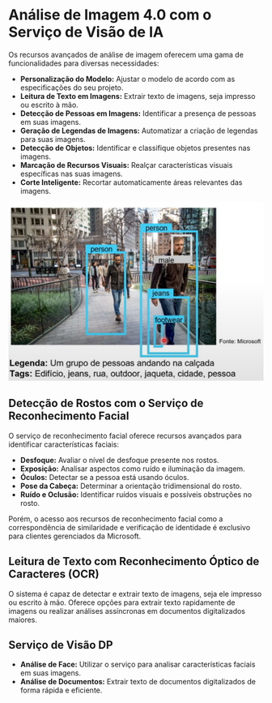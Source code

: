 # Análise de Imagem 4.0 com o Serviço de Visão de IA

Os recursos avançados de análise de imagem oferecem uma gama de funcionalidades para diversas necessidades:

- **Personalização do Modelo:** Ajustar o modelo de acordo com as especificações do seu projeto.
- **Leitura de Texto em Imagens:** Extrair texto de imagens, seja impresso ou escrito à mão.
- **Detecção de Pessoas em Imagens:** Identificar a presença de pessoas em suas imagens.
- **Geração de Legendas de Imagens:** Automatizar a criação de legendas para suas imagens.
- **Detecção de Objetos:** Identificar e classifique objetos presentes nas imagens.
- **Marcação de Recursos Visuais:** Realçar características visuais específicas nas suas imagens.
- **Corte Inteligente:** Recortar automaticamente áreas relevantes das imagens.

![Imagem de exemplo](exemplo.png)

## Detecção de Rostos com o Serviço de Reconhecimento Facial

O serviço de reconhecimento facial oferece recursos avançados para identificar características faciais:

- **Desfoque:** Avaliar o nível de desfoque presente nos rostos.
- **Exposição:** Analisar aspectos como ruído e iluminação da imagem.
- **Óculos:** Detectar se a pessoa está usando óculos.
- **Pose da Cabeça:** Determinar a orientação tridimensional do rosto.
- **Ruído e Oclusão:** Identificar ruídos visuais e possíveis obstruções no rosto.

Porém, o acesso aos recursos de reconhecimento facial como a correspondência de similaridade e verificação de identidade é exclusivo para clientes gerenciados da Microsoft.

## Leitura de Texto com Reconhecimento Óptico de Caracteres (OCR)

O sistema é capaz de detectar e extrair texto de imagens, seja ele impresso ou escrito à mão. Oferece opções para extrair texto rapidamente de imagens ou realizar análises assíncronas em documentos digitalizados maiores.

## Serviço de Visão DP

- **Análise de Face:** Utilizar o serviço para analisar características faciais em suas imagens.
- **Análise de Documentos:** Extrair texto de documentos digitalizados de forma rápida e eficiente.
